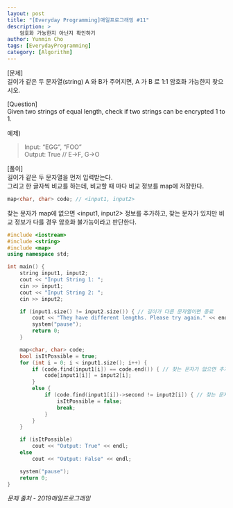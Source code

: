 ```yaml
---
layout: post
title: "[Everyday Programming]매일프로그래밍 #11"
description: >  
    암호화 가능한지 아닌지 확인하기
author: Yunmin Cho
tags: [EverydayProgramming]
category: [Algorithm]
---
```


[문제]  
길이가 같은 두 문자열(string) A 와 B가 주어지면, A 가 B 로 1:1 암호화 가능한지 찾으시오.  

[Question]  
Given two strings of equal length, check if two strings can be encrypted 1 to 1.  

예제)
> Input: “EGG”, “FOO”   
  Output: True // E->F, G->O  


[풀이]  
길이가 같은 두 문자열을 먼저 입력받는다.  
그리고 한 글자씩 비교를 하는데, 비교할 때 마다 비교 정보를 map에 저장한다.  
~~~c++
map<char, char> code; // <input1, input2>
~~~

찾는 문자가 map에 없으면 <input1, input2> 정보를 추가하고, 찾는 문자가 있지만 비교 정보가 다를 경우 암호화 불가능이라고 판단한다.  

~~~c++
#include <iostream>
#include <string>
#include <map>
using namespace std;

int main() {
	string input1, input2;
	cout << "Input String 1: ";
	cin >> input1;
	cout << "Input String 2: ";
	cin >> input2;

	if (input1.size() != input2.size()) { // 길이가 다른 문자열이면 종료
		cout << "They have different lengths. Please try again." << endl;
		system("pause");
		return 0;
	}

	map<char, char> code;
	bool isItPossible = true;
	for (int i = 0; i < input1.size(); i++) {
		if (code.find(input1[i]) == code.end()) { // 찾는 문자가 없으면 추가
			code[input1[i]] = input2[i];
		}
		else {
			if (code.find(input1[i])->second != input2[i]) { // 찾는 문자는 있지만 암호화 문자가 다를 경우
				isItPossible = false;
				break;
			}
		}
	}

	if (isItPossible)
		cout << "Output: True" << endl;
	else
		cout << "Output: False" << endl;

	system("pause");
	return 0;
}
~~~


*문제 출처 - 2019매일프로그래밍*